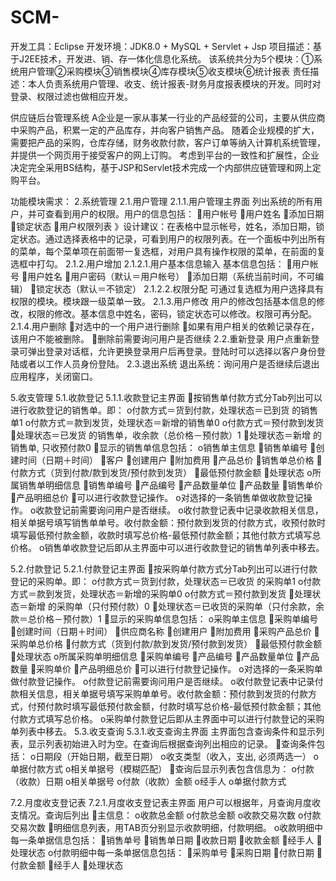 # SCM-
开发工具：Eclipse
开发环境：JDK8.0 + MySQL + Servlet + Jsp
项目描述：基于J2EE技术，开发进、销、存一体化信息化系统。 该系统共分为5个模块：①系统用户管理②采购模块③销售模块④库存模块⑤收支模块⑥统计报表
责任描述：本人负责系统用户管理、收支、统计报表-财务月度报表模块的开发。同时对登录、权限过滤也做相应开发。


供应链后台管理系统
A企业是一家从事某一行业的产品经营的公司，主要从供应商中采购产品，积累一定的产品库存，并向客户销售产品。
随着企业规模的扩大，需要把产品的采购，仓库存储，财务收款付款，客户订单等纳入计算机系统管理，并提供一个网页用于接受客户的网上订购。
考虑到平台的一致性和扩展性，企业决定完全采用BS结构，基于JSP和Servlet技术完成一个内部供应链管理和网上定购平台。


功能模块需求：
2.系统管理
2.1.用户管理
2.1.1.用户管理主界面
列出系统的所有用户，并可查看到用户的权限。用户的信息包括：
用户帐号
用户姓名
添加日期
锁定状态
用户权限列表
》设计建议：在表格中显示帐号，姓名，添加日期，锁定状态。通过选择表格中的记录，可看到用户的权限列表。在一个面板中列出所有的菜单，每个菜单项在前面带一复选框，对用户具有操作权限的菜单，在前面的复选框中打勾。
2.1.2.用户增加
2.1.2.1.用户基本信息输入
基本信息包括：
用户帐号
用户姓名
用户密码（默认＝用户帐号）
添加日期（系统当前时间，不可编辑）
锁定状态（默认＝不锁定）
2.1.2.2.权限分配
可通过复选框为用户选择具有权限的模块。模块跟一级菜单一致。
2.1.3.用户修改
用户的修改包括基本信息的修改，权限的修改。基本信息中姓名，密码，锁定状态可以修改。权限可再分配。
2.1.4.用户删除
对选中的一个用户进行删除
如果有用户相关的依赖记录存在，该用户不能被删除。
删除前需要询问用户是否继续
2.2.重新登录
用户点重新登录可弹出登录对话框，允许更换登录用户后再登录。登陆时可以选择以客户身份登陆或者以工作人员身份登陆。
2.3.退出系统
退出系统：询问用户是否继续后退出应用程序，关闭窗口。




5.收支管理
5.1.收款登记
5.1.1.收款登记主界面
按销售单付款方式分Tab列出可以进行收款登记的销售单。即：
o付款方式＝货到付款，处理状态＝已到货 的销售单1
o付款方式＝款到发货，处理状态＝新增的销售单0
o付款方式＝预付款到发货
处理状态＝已发货 的销售单，收余款（总价格－预付款）1
处理状态＝新增 的销售单, 只收预付款0
显示的销售单信息包括：
o销售单主信息
销售单编号
创建时间（日期＋时间）
客户
创建用户
附加费用
产品总价
销售单总价格
付款方式（货到付款/款到发货/预付款到发货）
最低预付款金额
处理状态
o所属销售单明细信息
销售单编号
产品编号
产品数量单位
产品数量
销售单价
产品明细总价
可以进行收款登记操作。
o对选择的一条销售单做收款登记操作。
o收款登记前需要询问用户是否继续。
o收付款登记表中记录收款相关信息，相关单据号填写销售单单号。收付款金额：预付款到发货的付款方式，收预付款时填写最低预付款金额，收款时填写总价格-最低预付款金额；其他付款方式填写总价格。
o销售单收款登记后即从主界面中可以进行收款登记的销售单列表中移去。

5.2.付款登记
5.2.1.付款登记主界面
按采购单付款方式分Tab列出可以进行付款登记的采购单。即：
o付款方式＝货到付款，处理状态＝已收货 的采购单1
o付款方式＝款到发货，处理状态＝新增的采购单0
o付款方式＝预付款到发货
处理状态＝新增 的采购单（只付预付款）0
处理状态＝已收货的采购单（只付余款，余款＝总价格－预付款）1
显示的采购单信息包括：
o采购单主信息
采购单编号
创建时间（日期＋时间）
供应商名称
创建用户
附加费用
采购产品总价
采购单总价格
付款方式（货到付款/款到发货/预付款到发货）
最低预付款金额
处理状态
o所属采购单明细信息
采购单编号
产品编号
产品数量单位
产品数量
采购单价
产品明细总价
可以进行付款登记操作。
o对选择的一条采购单做付款登记操作。
o付款登记前需要询问用户是否继续。
o收付款登记表中记录付款相关信息，相关单据号填写采购单单号。收付款金额：预付款到发货的付款方式，付预付款时填写最低预付款金额，付款时填写总价格-最低预付款金额；其他付款方式填写总价格。
o采购单付款登记后即从主界面中可以进行付款登记的采购单列表中移去。
5.3.收支查询
5.3.1.收支查询主界面
主界面包含查询条件和显示列表，显示列表初始进入时为空。在查询后根据查询列出相应的记录。
查询条件包括：
o日期段（开始日期，截至日期）
o收支类型（收入，支出, 必须两选一）
o单据付款方式
o相关单据号（模糊匹配）
查询后显示列表包含信息为：
o付款（收款）日期
o相关单据号
o付款（收款）金额
o经手人
o单据付款方式



7.2.月度收支登记表
7.2.1.月度收支登记表主界面
用户可以根据年，月查询月度收支情况。查询后列出
主信息：
o收款总金额
o付款总金额
o收款交易次数
o付款交易次数
明细信息列表，用TAB页分别显示收款明细，付款明细。
o收款明细中每一条单据信息包括：
销售单号
销售单日期
收款日期
收款金额
经手人
处理状态
o付款明细中每一条单据信息包括：
采购单号
采购日期
付款日期
付款金额
经手人
处理状态





